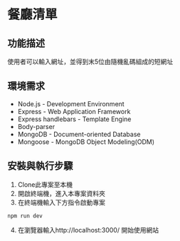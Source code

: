 # 餐廳清單
## 功能描述
使用者可以輸入網址，並得到末5位由隨機亂碼組成的短網址

## 環境需求
* Node.js - Development Environment
* Express - Web Application Framework
* Express handlebars - Template Engine
* Body-parser
* MongoDB - Document-oriented Database
* Mongoose - MongoDB Object Modeling(ODM)


## 安裝與執行步驟
1. Clone此專案至本機
2. 開啟終端機，進入本專案資料夾
3. 在終端機輸入下方指令啟動專案
```
npm run dev
```
4. 在瀏覽器輸入http://localhost:3000/ 開始使用網站
